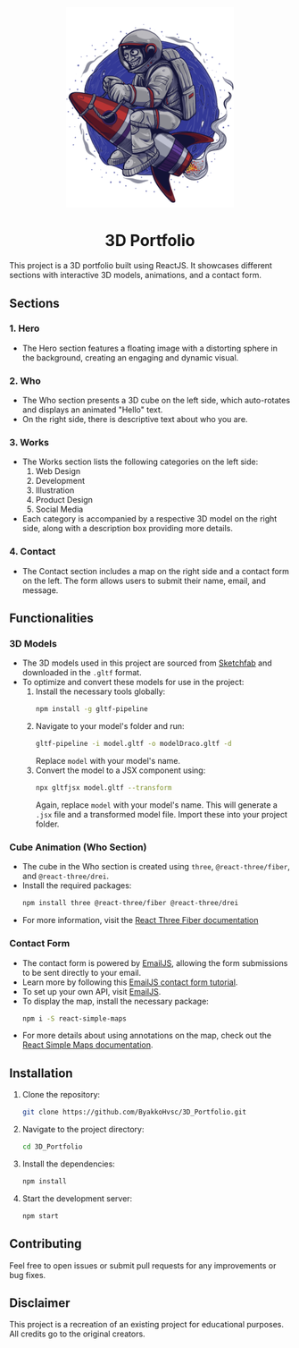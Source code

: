<div align="center">
  <img src="public/img/moon.png" alt="Weather_logo" style="width: 300px;"/>
    <h1>3D Portfolio</h1>
</div>

This project is a 3D portfolio built using ReactJS. It showcases different sections with interactive 3D models, animations, and a contact form.

## Sections

### 1. Hero
- The Hero section features a floating image with a distorting sphere in the background, creating an engaging and dynamic visual.

### 2. Who
- The Who section presents a 3D cube on the left side, which auto-rotates and displays an animated "Hello" text.
- On the right side, there is descriptive text about who you are.

### 3. Works
- The Works section lists the following categories on the left side:
  1. Web Design
  2. Development
  3. Illustration
  4. Product Design
  5. Social Media
- Each category is accompanied by a respective 3D model on the right side, along with a description box providing more details.

### 4. Contact
- The Contact section includes a map on the right side and a contact form on the left. The form allows users to submit their name, email, and message.

## Functionalities

### 3D Models

- The 3D models used in this project are sourced from [Sketchfab](https://sketchfab.com/) and downloaded in the `.gltf` format.
- To optimize and convert these models for use in the project:
  1. Install the necessary tools globally:
     ```bash
     npm install -g gltf-pipeline
     ```
  2. Navigate to your model's folder and run:
     ```bash
     gltf-pipeline -i model.gltf -o modelDraco.gltf -d
     ```
     Replace `model` with your model's name.
  3. Convert the model to a JSX component using:
     ```bash
     npx gltfjsx model.gltf --transform
     ```
     Again, replace `model` with your model's name. This will generate a `.jsx` file and a transformed model file. Import these into your project folder.

### Cube Animation (Who Section)

- The cube in the Who section is created using `three`, `@react-three/fiber`, and `@react-three/drei`.
- Install the required packages:
  ```bash
  npm install three @react-three/fiber @react-three/drei
- For more information, visit the [React Three Fiber documentation]([https://sketchfab.com/](https://docs.pmnd.rs/react-three-fiber/getting-started/introduction))

### Contact Form

- The contact form is powered by [EmailJS](https://www.emailjs.com/), allowing the form submissions to be sent directly to your email.
- Learn more by following this [EmailJS contact form tutorial](https://www.emailjs.com/docs/tutorial/creating-contact-form/).
- To set up your own API, visit [EmailJS](https://www.emailjs.com/).
- To display the map, install the necessary package:
  ```bash
  npm i -S react-simple-maps
  ```
- For more details about using annotations on the map, check out the [React Simple Maps documentation]([https://www.emailjs.com/](https://www.react-simple-maps.io/docs/annotation/)).

## Installation

1. Clone the repository:
   ```bash
   git clone https://github.com/ByakkoHvsc/3D_Portfolio.git
   ```

2. Navigate to the project directory:
   ```bash
   cd 3D_Portfolio
   ```

3. Install the dependencies:
   ```bash
   npm install
   ```

4. Start the development server:
   ```bash
   npm start
   ```

## Contributing

Feel free to open issues or submit pull requests for any improvements or bug fixes.

## Disclaimer

This project is a recreation of an existing project for educational purposes. All credits go to the original creators.

